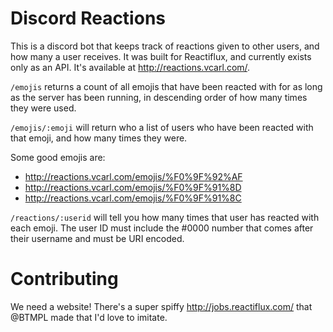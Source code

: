 # Discord Reactions

This is a discord bot that keeps track of reactions given to other users, and how many a user receives. It was built for Reactiflux, and currently exists only as an API. It's available at http://reactions.vcarl.com/.

`/emojis` returns a count of all emojis that have been reacted with for as long as the server has been running, in descending order of how many times they were used.

`/emojis/:emoji` will return who a list of users who have been reacted with that emoji, and how many times they were.

Some good emojis are:

* http://reactions.vcarl.com/emojis/%F0%9F%92%AF
* http://reactions.vcarl.com/emojis/%F0%9F%91%8D
* http://reactions.vcarl.com/emojis/%F0%9F%91%8C

`/reactions/:userid` will tell you how many times that user has reacted with each emoji. The user ID must include the #0000 number that comes after their username and must be URI encoded.

# Contributing

We need a website! There's a super spiffy http://jobs.reactiflux.com/ that @BTMPL made that I'd love to imitate.
